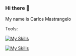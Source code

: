 ### Hi there 👋

My name is Carlos Mastrangelo

Tools:

[![My Skills](https://skillicons.dev/icons?i=py,cpp)](https://skillicons.dev)

[![My Skills](https://skillicons.dev/icons?i=postgres,pytorch,anaconda,docker,django,aws,azure,cpp,linux,blender,arduino)](https://skillicons.dev)

<!--
**cmastrangelo/cmastrangelo** is a ✨ _special_ ✨ repository because its `README.md` (this file) appears on your GitHub profile.

Here are some ideas to get you started:

- 🔭 I’m currently working on ...
- 🌱 I’m currently learning ...
- 👯 I’m looking to collaborate on ...
- 🤔 I’m looking for help with ...
- 💬 Ask me about ...
- 📫 How to reach me: ...
- 😄 Pronouns: ...
- ⚡ Fun fact: ...
-->
